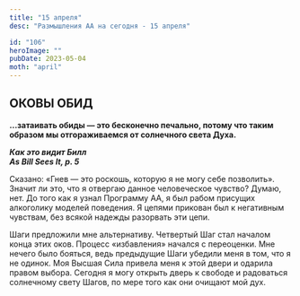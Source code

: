 ```yaml
---
title: "15 апреля"
desc: "Размышления АА на сегодня - 15 апреля"

id: "106"
heroImage: ""
pubDate: 2023-05-04
moth: "april"
---
```


## ОКОВЫ ОБИД

**…затаивать обиды — это бесконечно печально, потому что таким образом мы
отгораживаемся от солнечного света Духа.**

**_Как это видит Билл  
As Bill Sees It, p. 5_**

Сказано: «Гнев — это роскошь, которую я не могу себе позволить». Значит ли
это, что я отвергаю данное человеческое чувство? Думаю, нет. До того как я
узнал Программу АА, я был рабом присущих алкоголику моделей поведения. Я
цепями прикован был к негативным чувствам, без всякой надежды разорвать эти
цепи.

Шаги предложили мне альтернативу. Четвертый Шаг стал началом конца этих оков.
Процесс «избавления» начался с переоценки. Мне нечего было бояться, ведь
предыдущие Шаги убедили меня в том, что я не одинок. Моя Высшая Сила привела
меня к этой двери и одарила правом выбора. Сегодня я могу открыть дверь к
свободе и радоваться солнечному свету Шагов, по мере того как они очищают мой
дух.
